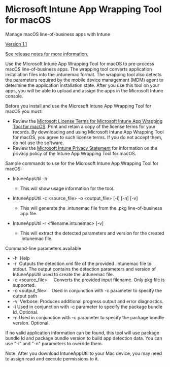 # Microsoft Intune App Wrapping Tool for macOS
Manage macOS line-of-business apps with Intune

[Version 1.1](https://github.com/msintuneappsdk/intune-app-wrapping-tool-mac/releases/tag/v1.1)

[See release notes for more information.](https://github.com/msintuneappsdk/intune-app-wrapping-tool-mac/releases)

Use the Microsoft Intune App Wrapping Tool for macOS to pre-process macOS line-of-business apps. The wrapping tool converts application installation files into the .intunemac format. The wrapping tool also detects the parameters required by the mobile device management (MDM) agent to determine the application installation state. After you use this tool on your apps, you will be able to upload and assign the apps in the Microsoft Intune console. 

Before you install and use the Microsoft Intune App Wrapping Tool for macOS you must:
* Review the [Microsoft License Terms for Microsoft Intune App Wrapping Tool for macOS](https://github.com/msintuneappsdk/intune-app-wrapping-tool-mac/blob/master/LicenseTerms/Microsoft%20Software%20License%20Terms%20Intune%20App%20Wrapping%20Tool%20for%20macOS%20-%20English.pdf). Print and retain a copy of the license terms for your records. By downloading and using Microsoft Intune App Wrapping Tool for macOS, you agree to such license terms. If you do not accept them, do not use the software.
* Review the [Microsoft Intune Privacy Statement](https://docs.microsoft.com/legal/intune/microsoft-intune-privacy-statement) for information on the privacy policy of the Intune App Wrapping Tool for macOS.

Sample commands to use for the Microsoft Intune App Wrapping Tool for macOS:
* IntuneAppUtil -h
  * This will show usage information for the tool.

* IntuneAppUtil -c <source_file> -o <output_file> [-i] <package bundle Id> [-n] <package bundle version> [-v]
  * This will generate the .intunemac file from the .pkg line-of-business app file.

* IntuneAppUtil -r <filename.intunemac> [-v]
  * This will extract the detected parameters and version for the created .intunemac file.

Command-line parameters available
* -h  Help
* -r  Outputs the detection.xml file of the provided .intunemac file to stdout. The output contains the detection parameters and version of IntuneAppUtil used to create the .intunemac file.
* -c  <source_file>
    Converts the provided input filename. Only pkg file is supported.
* -o  <output_file>    Used in conjunction with -c parameter to specify the output path
* -v  Verbose: Produces additional progress output and error diagnostics.
* -i  <package bundle Id>
    Used in conjunction with -c parameter to specify the package bundle Id. Optional.
* -n  <package bundle version>
    Used in conjunction with -c parameter to specify the package bnndle version. Optional.

If no valid application information can be found, this tool will use package bundle Id and package bundle version to build app detection data. You can use "-i" and "-n" parameters to override them.

Note: After you download IntuneAppUtil to your Mac device, you may need to assign read and execute permissions to it.
